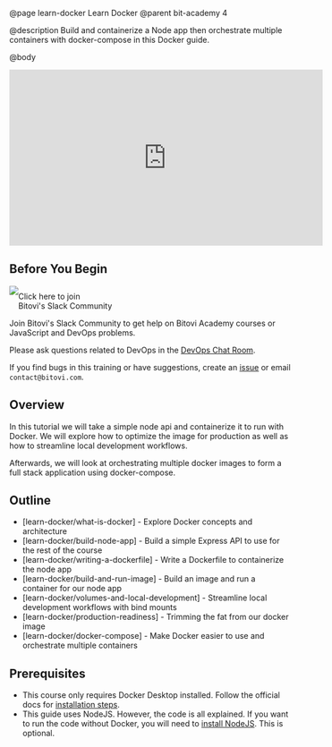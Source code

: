 @page learn-docker Learn Docker
@parent bit-academy 4

@description Build and containerize a Node app then orchestrate multiple containers with docker-compose in this Docker guide.

@body

<iframe width="560" height="315" src="https://youtu.be/uu9bsgiBo40" frameborder="0" allow="accelerometer; autoplay; encrypted-media; gyroscope; picture-in-picture" allowfullscreen></iframe>

## Before You Begin

<a href="https://www.bitovi.com/community/slack">
<img src="https://cdn.brandfolder.io/5H442O3W/as/pl546j-7le8zk-5guop3/Slack_RGB.png?width=200"
  style="float:left"/> <span style="margin-top: 10px;display: inline-block;">Click here to join<br/>Bitovi's Slack Community</span></a>

Join Bitovi's Slack Community to get help on Bitovi Academy courses or JavaScript and DevOps problems.

Please ask questions related to DevOps in the [DevOps Chat Room](https://bitovi-community.slack.com/archives/CFNC1510S).

If you find bugs in this training or have suggestions, create an [issue](https://github.com/bitovi/academy/issues) or email `contact@bitovi.com`.

## Overview

In this tutorial we will take a simple node api and containerize it to run with Docker. We will explore how to optimize the image for production as well as how to streamline local development workflows.

Afterwards, we will look at orchestrating multiple docker images to form a full stack application using docker-compose.

## Outline

- [learn-docker/what-is-docker] - Explore Docker concepts and architecture
- [learn-docker/build-node-app] - Build a simple Express API to use for the rest of the course
- [learn-docker/writing-a-dockerfile] - Write a Dockerfile to containerize the node app
- [learn-docker/build-and-run-image] - Build an image and run a container for our node app
- [learn-docker/volumes-and-local-development] - Streamline local development workflows with bind mounts
- [learn-docker/production-readiness] - Trimming the fat from our docker image
- [learn-docker/docker-compose] - Make Docker easier to use and orchestrate multiple containers

## Prerequisites

- This course only requires Docker Desktop installed. Follow the official docs for [installation steps](https://docs.docker.com/get-docker/).
- This guide uses NodeJS. However, the code is all explained. If you want to run the code without Docker, you will need to [install NodeJS](https://nodejs.org/en/download/). This is optional.
